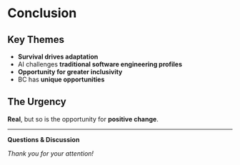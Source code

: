 # Conclusion

## Key Themes
- **Survival drives adaptation**
- AI challenges **traditional software engineering profiles**
- **Opportunity for greater inclusivity**
- BC has **unique opportunities**

## The Urgency
**Real**, but so is the opportunity for **positive change**.

---

**Questions & Discussion**

*Thank you for your attention!* 